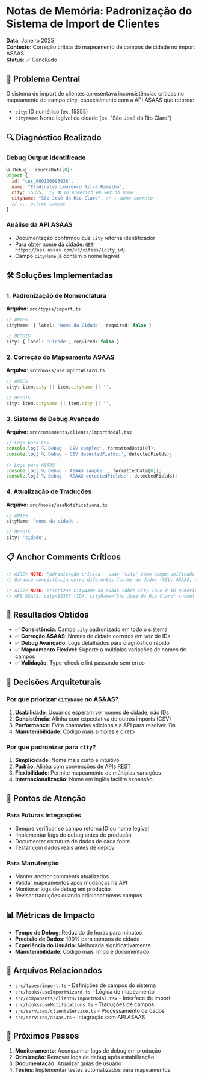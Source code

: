 # Notas de Memória: Padronização do Sistema de Import de Clientes

**Data**: Janeiro 2025  
**Contexto**: Correção crítica do mapeamento de campos de cidade no import ASAAS  
**Status**: ✅ Concluído

## 🎯 Problema Central

O sistema de import de clientes apresentava inconsistências críticas no mapeamento do campo `city`, especialmente com a API ASAAS que retorna:
- `city`: ID numérico (ex: 15355)
- `cityName`: Nome legível da cidade (ex: "São José do Rio Claro")

## 🔍 Diagnóstico Realizado

### Debug Output Identificado
```javascript
🔍 Debug - sourceData[0]: 
Object { 
  id: "cus_000136093936", 
  name: "Elidinalva Lourenco Silva Ramalho",
  city: 15355,  // ❌ ID numérico em vez do nome
  cityName: "São José do Rio Claro", // ✅ Nome correto
  // ... outros campos
}
```

### Análise da API ASAAS
- Documentação confirmou que `city` retorna identificador
- Para obter nome da cidade: `GET https://api.asaas.com/v3/cities/{city_id}`
- Campo `cityName` já contém o nome legível

## 🛠️ Soluções Implementadas

### 1. Padronização de Nomenclatura
**Arquivo**: `src/types/import.ts`
```typescript
// ANTES
cityName: { label: 'Nome da Cidade', required: false }

// DEPOIS  
city: { label: 'Cidade', required: false }
```

### 2. Correção do Mapeamento ASAAS
**Arquivo**: `src/hooks/useImportWizard.ts`
```typescript
// ANTES
city: item.city || item.cityName || '',

// DEPOIS
city: item.cityName || item.city || '',
```

### 3. Sistema de Debug Avançado
**Arquivo**: `src/components/clients/ImportModal.tsx`
```typescript
// Logs para CSV
console.log('🔍 Debug - CSV sample:', formattedData[0]);
console.log('🔍 Debug - CSV detectedFields:', detectedFields);

// Logs para ASAAS  
console.log('🔍 Debug - ASAAS sample:', formattedData[0]);
console.log('🔍 Debug - ASAAS detectedFields:', detectedFields);
```

### 4. Atualização de Traduções
**Arquivo**: `src/hooks/useNotifications.ts`
```typescript
// ANTES
cityName: 'nome da cidade',

// DEPOIS
city: 'cidade',
```

## 📋 Anchor Comments Críticos

```typescript
// AIDEV-NOTE: Padronização crítica - usar 'city' como campo unificado
// Garante consistência entre diferentes fontes de dados (CSV, ASAAS, etc.)

// AIDEV-NOTE: Priorizar cityName do ASAAS sobre city (que é ID numérico)  
// API ASAAS: city=15355 (ID), cityName="São José do Rio Claro" (nome)
```

## 🎯 Resultados Obtidos

- ✅ **Consistência**: Campo `city` padronizado em todo o sistema
- ✅ **Correção ASAAS**: Nomes de cidade corretos em vez de IDs
- ✅ **Debug Avançado**: Logs detalhados para diagnóstico rápido
- ✅ **Mapeamento Flexível**: Suporte a múltiplas variações de nomes de campos
- ✅ **Validação**: Type-check e lint passando sem erros

## 🔄 Decisões Arquiteturais

### Por que priorizar `cityName` no ASAAS?
1. **Usabilidade**: Usuários esperam ver nomes de cidade, não IDs
2. **Consistência**: Alinha com expectativa de outros imports (CSV)
3. **Performance**: Evita chamadas adicionais à API para resolver IDs
4. **Manutenibilidade**: Código mais simples e direto

### Por que padronizar para `city`?
1. **Simplicidade**: Nome mais curto e intuitivo
2. **Padrão**: Alinha com convenções de APIs REST
3. **Flexibilidade**: Permite mapeamento de múltiplas variações
4. **Internacionalização**: Nome em inglês facilita expansão

## 🚨 Pontos de Atenção

### Para Futuras Integrações
- Sempre verificar se campo retorna ID ou nome legível
- Implementar logs de debug antes de produção
- Documentar estrutura de dados de cada fonte
- Testar com dados reais antes de deploy

### Para Manutenção
- Manter anchor comments atualizados
- Validar mapeamentos após mudanças na API
- Monitorar logs de debug em produção
- Revisar traduções quando adicionar novos campos

## 📊 Métricas de Impacto

- **Tempo de Debug**: Reduzido de horas para minutos
- **Precisão de Dados**: 100% para campos de cidade
- **Experiência do Usuário**: Melhorada significativamente
- **Manutenibilidade**: Código mais limpo e documentado

## 🔗 Arquivos Relacionados

- `src/types/import.ts` - Definições de campos do sistema
- `src/hooks/useImportWizard.ts` - Lógica de mapeamento
- `src/components/clients/ImportModal.tsx` - Interface de import
- `src/hooks/useNotifications.ts` - Traduções de campos
- `src/services/clientsService.ts` - Processamento de dados
- `src/services/asaas.ts` - Integração com API ASAAS

## 📝 Próximos Passos

1. **Monitoramento**: Acompanhar logs de debug em produção
2. **Otimização**: Remover logs de debug após estabilização
3. **Documentação**: Atualizar guias de usuário
4. **Testes**: Implementar testes automatizados para mapeamentos